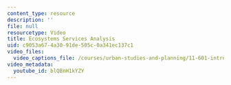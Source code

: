 ```yaml
---
content_type: resource
description: ''
file: null
resourcetype: Video
title: Ecosystems Services Analysis
uid: c9053a67-4a30-91de-505c-0a341ec137c1
video_files:
  video_captions_file: /courses/urban-studies-and-planning/11-601-introduction-to-environmental-policy-and-planning-fall-2016/scenario-presentations/scenario-11/ecosystems-services-analysis/blQBnH1kYZY.vtt
video_metadata:
  youtube_id: blQBnH1kYZY
---
```

